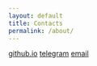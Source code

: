 ```yaml
---
layout: default
title: Contacts
permalink: /about/
---
```


[github.io](http://safonovilya.github.io)
[telegram](https://t.me/ilya_saf)
[email](mailto:safonov.ilya@gmail.com)
